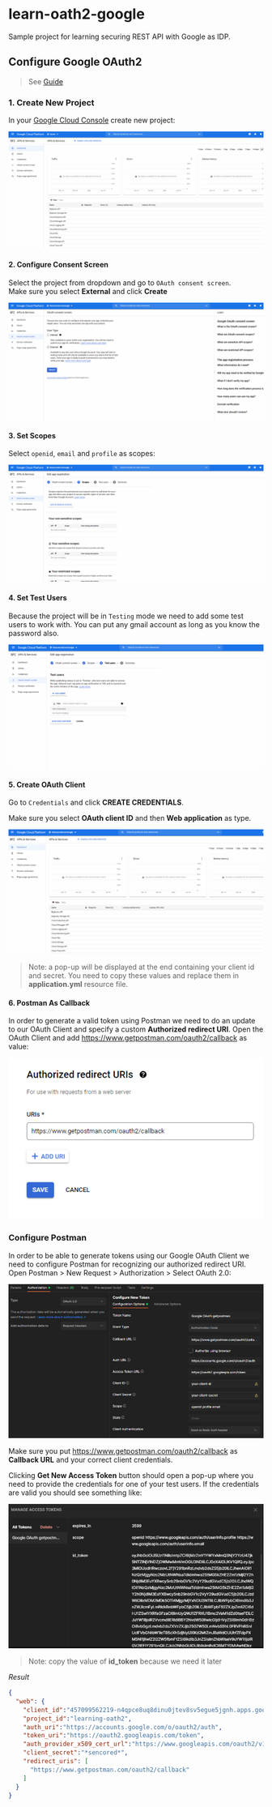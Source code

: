 # learn-oath2-google
Sample project for learning securing REST API with Google as IDP.

## Configure Google OAuth2
> See [Guide](https://medium.com/geekculture/springboot-api-authentication-using-oauth2-with-google-655b8759f0ac)
### 1. Create New Project

In your [Google Cloud Console](https://console.cloud.google.com/?project=learning-oath2) create new project:

![Scheme](backend/markdown/images/create_google_project.gif)

#### 2. Configure Consent Screen

Select the project from dropdown and go to `OAuth consent screen`.  
Make sure you select **External** and click **Create**

![Scheme](backend/markdown/images/oauth_consent_screen.gif)

#### 3. Set Scopes

Select `openid`, `email` and `profile` as scopes:

![Scheme](backend/markdown/images/set_scopes.gif)

#### 4. Set Test Users

Because the project will be in `Testing` mode we need to add some test users to work with. You can put
any gmail account as long as you know the password also.

![Scheme](backend/markdown/images/set_test_users.gif)

#### 5. Create OAuth Client

Go to `Credentials` and click **CREATE CREDENTIALS**.

Make sure you select **OAuth client ID** and then **Web application** as type.

![Scheme](backend/markdown/images/create_oauth_client.gif)

> Note: a pop-up will be displayed at the end containing your client id and secret. You need
> to copy these values and replace them in **application.yml** resource file.

#### 6. Postman As Callback

In order to generate a valid token using Postman we need to do an update to our OAuth Client
and specify a custom **Authorized redirect URI**. Open the OAuth Client and add https://www.getpostman.com/oauth2/callback
as value:

![Scheme](backend/markdown/images/postman_as_callback.PNG)


### Configure Postman

In order to be able to generate tokens using our Google OAuth Client we need to configure Postman for recognizing our
authorized redirect URI. Open Postman > New Request > Authorization > Select OAuth 2.0:

![Scheme](backend/markdown/images/postman_configuration.PNG)

Make sure you put https://www.getpostman.com/oauth2/callback as **Callback URL** and your correct
client credentials.

Clicking **Get New Access Token** button should open a pop-up where you need to provide the credentials
for one of your test users. If the credentials are valid you should see something like:

![Scheme](backend/markdown/images/postman_token.PNG)

> Note: copy the value of **id_token** because we need it later

*Result*
```json
{
  "web": {
    "client_id":"457099562219-n4qpce8uq8dinu0jtev8sv5egue5jgnh.apps.googleusercontent.com",
    "project_id":"learning-oath2",
    "auth_uri":"https://accounts.google.com/o/oauth2/auth",
    "token_uri":"https://oauth2.googleapis.com/token",
    "auth_provider_x509_cert_url":"https://www.googleapis.com/oauth2/v1/certs",
    "client_secret":"*sencored*",
    "redirect_uris": [
      "https://www.getpostman.com/oauth2/callback"
    ]
  }
}
```